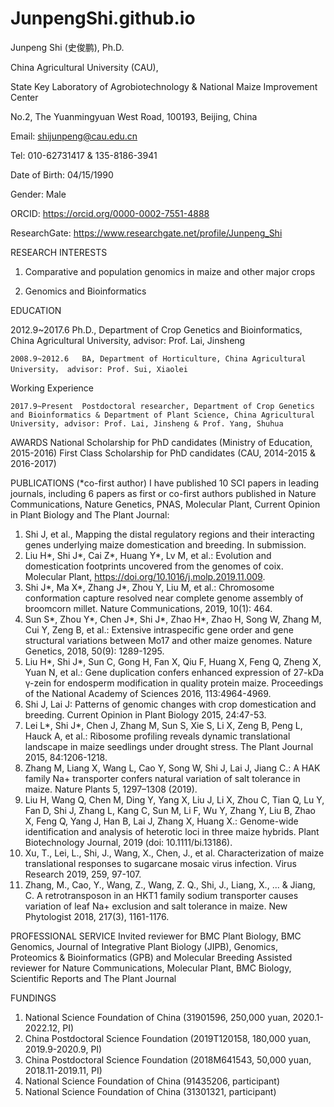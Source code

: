 # JunpengShi.github.io

Junpeng Shi (史俊鹏), Ph.D.

China Agricultural University (CAU), 

State Key Laboratory of Agrobiotechnology & National Maize Improvement Center

No.2, The Yuanmingyuan West Road, 100193, Beijing, China

Email: shijunpeng@cau.edu.cn

Tel: 010-62731417 & 135-8186-3941

Date of Birth: 04/15/1990

Gender: Male

ORCID: https://orcid.org/0000-0002-7551-4888 

ResearchGate: https://www.researchgate.net/profile/Junpeng_Shi 

RESEARCH INTERESTS

1.	Comparative and population genomics in maize and other major crops

2.	Genomics and Bioinformatics

EDUCATION
	
  2012.9~2017.6	Ph.D., Department of Crop Genetics and Bioinformatics, China Agricultural University, advisor: Prof. Lai, Jinsheng
  
	2008.9~2012.6	BA, Department of Horticulture, China Agricultural University， advisor: Prof. Sui, Xiaolei

Working Experience

	2017.9~Present	Postdoctoral researcher, Department of Crop Genetics and Bioinformatics & Department of Plant Science, China Agricultural University, advisor: Prof. Lai, Jinsheng & Prof. Yang, Shuhua

AWARDS
	National Scholarship for PhD candidates (Ministry of Education, 2015-2016)
	First Class Scholarship for PhD candidates (CAU, 2014-2015 & 2016-2017)

PUBLICATIONS (*co-first author)
	I have published 10 SCI papers in leading journals, including 6 papers as first or co-first authors published in Nature Communications, Nature Genetics, PNAS, Molecular Plant, Current Opinion in Plant Biology and The Plant Journal:
  
1.	Shi J, et al., Mapping the distal regulatory regions and their interacting genes underlying maize domestication and breeding. In submission.
2.	Liu H*, Shi J*, Cai Z*, Huang Y*, Lv M, et al.: Evolution and domestication footprints uncovered from the genomes of coix. Molecular Plant, https://doi.org/10.1016/j.molp.2019.11.009.
3.	Shi J*, Ma X*, Zhang J*, Zhou Y, Liu M, et al.: Chromosome conformation capture resolved near complete genome assembly of broomcorn millet. Nature Communications, 2019, 10(1): 464.
4.	Sun S*, Zhou Y*, Chen J*, Shi J*, Zhao H*, Zhao H, Song W, Zhang M, Cui Y, Zeng B, et al.: Extensive intraspecific gene order and gene structural variations between Mo17 and other maize genomes. Nature Genetics, 2018, 50(9): 1289-1295.
5.	Liu H*, Shi J*, Sun C, Gong H, Fan X, Qiu F, Huang X, Feng Q, Zheng X, Yuan N, et al.: Gene duplication confers enhanced expression of 27-kDa γ-zein for endosperm modification in quality protein maize. Proceedings of the National Academy of Sciences 2016, 113:4964-4969.
6.	Shi J, Lai J: Patterns of genomic changes with crop domestication and breeding. Current Opinion in Plant Biology 2015, 24:47-53.
7.	Lei L*, Shi J*, Chen J, Zhang M, Sun S, Xie S, Li X, Zeng B, Peng L, Hauck A, et al.: Ribosome profiling reveals dynamic translational landscape in maize seedlings under drought stress. The Plant Journal 2015, 84:1206-1218.
8.	Zhang M, Liang X, Wang L, Cao Y, Song W, Shi J, Lai J, Jiang C.: A HAK family Na+ transporter confers natural variation of salt tolerance in maize. Nature Plants 5, 1297–1308 (2019).
9.	Liu H, Wang Q, Chen M, Ding Y, Yang X, Liu J, Li X, Zhou C, Tian Q, Lu Y, Fan D, Shi J, Zhang L, Kang C, Sun M, Li F, Wu Y, Zhang Y, Liu B, Zhao X, Feng Q, Yang J, Han B, Lai J, Zhang X, Huang X.: Genome-wide identification and analysis of heterotic loci in three maize hybrids. Plant Biotechnology Journal, 2019 (doi: 10.1111/bi.13186). 
10.	Xu, T., Lei, L., Shi, J., Wang, X., Chen, J., et al. Characterization of maize translational responses to sugarcane mosaic virus infection. Virus Research 2019, 259, 97-107.
11.	Zhang, M., Cao, Y., Wang, Z., Wang, Z. Q., Shi, J., Liang, X., ... & Jiang, C. A retrotransposon in an HKT1 family sodium transporter causes variation of leaf Na+ exclusion and salt tolerance in maize. New Phytologist 2018, 217(3), 1161-1176.

PROFESSIONAL SERVICE
	Invited reviewer for BMC Plant Biology, BMC Genomics, Journal of Integrative Plant Biology (JIPB), Genomics, Proteomics & Bioinformatics (GPB) and Molecular Breeding
	Assisted reviewer for Nature Communications, Molecular Plant, BMC Biology, Scientific Reports and The Plant Journal

FUNDINGS
1.	National Science Foundation of China (31901596, 250,000 yuan, 2020.1-2022.12, PI)
2.	China Postdoctoral Science Foundation (2019T120158, 180,000 yuan, 2019.9-2020.9, PI)
3.	China Postdoctoral Science Foundation (2018M641543, 50,000 yuan, 2018.11-2019.11, PI)
4.	National Science Foundation of China (91435206, participant)
5.	National Science Foundation of China (31301321, participant)
